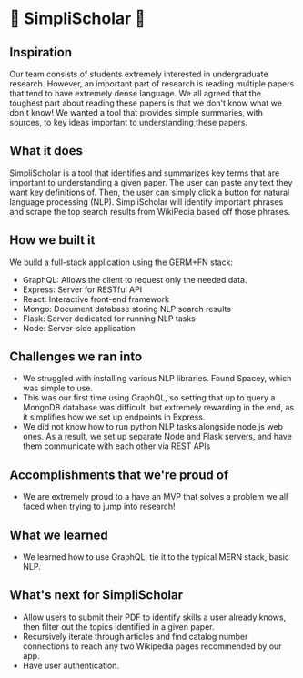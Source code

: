 # 📜 SimpliScholar 📜
## Inspiration
Our team consists of students extremely interested in undergraduate research. However, an important part of research is reading multiple papers that tend to have extremely dense language. We all agreed that the toughest part about reading these papers is that we don't know what we don't know! We wanted a tool that provides simple summaries, with sources, to key ideas important to understanding these papers.
## What it does
SimpliScholar is a tool that identifies and summarizes key terms that are important to understanding a given paper. The user can paste any text they want key definitions of. Then, the user can simply click a button for natural language processing (NLP). SimpliScholar will identify important phrases and scrape the top search results from WikiPedia based off those phrases.
## How we built it
We build a full-stack application using the GERM+FN stack:
- GraphQL: Allows the client to request only the needed data.
- Express: Server for RESTful API
- React: Interactive front-end framework
- Mongo: Document database storing NLP search results
- Flask: Server dedicated for running NLP tasks
- Node: Server-side application

## Challenges we ran into
- We struggled with installing various NLP libraries. Found Spacey, which was simple to use.
- This was our first time using GraphQL, so setting that up to query a MongoDB database was difficult, but extremely rewarding in the end, as it simplifies how we set up endpoints in Express.
- We did not know how to run python NLP tasks alongside node.js web ones. As a result, we set up separate Node and Flask servers, and have them communicate with each other via REST APIs

## Accomplishments that we're proud of
- We are extremely proud to a have an MVP that solves a problem we all faced when trying to jump into research!

## What we learned
- We learned how to use GraphQL, tie it to the typical MERN stack, basic NLP.

## What's next for SimpliScholar
- Allow users to submit their PDF to identify skills a user already knows, then filter out the topics identified in a given paper.
- Recursively iterate through articles and find catalog number connections to reach any two Wikipedia pages recommended by our app.
- Have user authentication.
